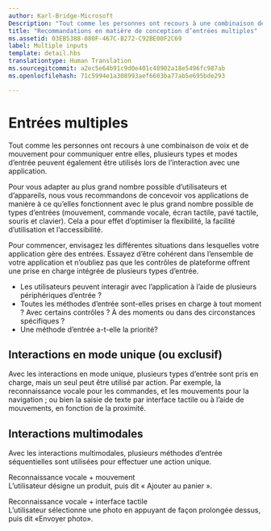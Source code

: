 ```yaml
---
author: Karl-Bridge-Microsoft
Description: "Tout comme les personnes ont recours à une combinaison de voix et de mouvement pour communiquer entre elles, plusieurs types et modes d’entrée peuvent également être utilisés lors de l’interaction avec une application."
title: "Recommandations en matière de conception d’entrées multiples"
ms.assetid: 03EB5388-080F-467C-B272-C92BE00F2C69
label: Multiple inputs
template: detail.hbs
translationtype: Human Translation
ms.sourcegitcommit: a2ec5e64b91c9d0e401c48902a18e5496fc987ab
ms.openlocfilehash: 71c5994e1a308993aef6603ba77ab5e695bde293

---
```


# Entrées multiples

Tout comme les personnes ont recours à une combinaison de voix et de mouvement pour communiquer entre elles, plusieurs types et modes d’entrée peuvent également être utilisés lors de l’interaction avec une application.


Pour vous adapter au plus grand nombre possible d’utilisateurs et d’appareils, nous vous recommandons de concevoir vos applications de manière à ce qu’elles fonctionnent avec le plus grand nombre possible de types d’entrées (mouvement, commande vocale, écran tactile, pavé tactile, souris et clavier). Cela a pour effet d’optimiser la flexibilité, la facilité d’utilisation et l’accessibilité.

Pour commencer, envisagez les différentes situations dans lesquelles votre application gère des entrées. Essayez d’être cohérent dans l’ensemble de votre application et n’oubliez pas que les contrôles de plateforme offrent une prise en charge intégrée de plusieurs types d’entrée.

-   Les utilisateurs peuvent interagir avec l’application à l’aide de plusieurs périphériques d’entrée ?
-   Toutes les méthodes d’entrée sont-elles prises en charge à tout moment ? Avec certains contrôles ? À des moments ou dans des circonstances spécifiques ?
-   Une méthode d’entrée a-t-elle la priorité?

## Interactions en mode unique (ou exclusif)


Avec les interactions en mode unique, plusieurs types d’entrée sont pris en charge, mais un seul peut être utilisé par action. Par exemple, la reconnaissance vocale pour les commandes, et les mouvements pour la navigation ; ou bien la saisie de texte par interface tactile ou à l’aide de mouvements, en fonction de la proximité.

## Interactions multimodales


Avec les interactions multimodales, plusieurs méthodes d’entrée séquentielles sont utilisées pour effectuer une action unique.

Reconnaissance vocale + mouvement  
L’utilisateur désigne un produit, puis dit « Ajouter au panier ».

Reconnaissance vocale + interface tactile  
L’utilisateur sélectionne une photo en appuyant de façon prolongée dessus, puis dit «Envoyer photo».






<!--HONumber=Jul16_HO1-->


